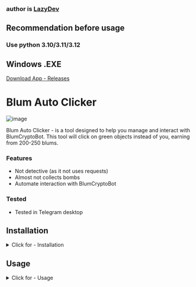 ### author is [LazyDev](https://github.com/devbutlazy)

## Recommendation before usage
### Use python 3.10/3.11/3.12

## Windows .EXE
[Download App - Releases](https://github.com/abdolahi40/blum-auto-clicker/releases)

# Blum Auto Clicker
![image](https://github.com/user-attachments/assets/10049d99-d8b7-4175-ba48-f364d710ab8d)

Blum Auto Clicker - is a tool designed to help you manage and interact with BlumCryptoBot. This tool will click on green objects instead of you, earning from 200-250 blums.

### Features
- Not detective (as it not uses requests)
- Almost not collects bombs
- Automate interaction with BlumCryptoBot

### Tested
- Tested in Telegram desktop

## Installation
<details>
  <summary>Click for - Installation</summary>

- For Windows Users

1. **Clone the repository:**
    ```bash
    git clone https://github.com/abdolahi40/blum-auto-clicker.git
    cd blum-auto-clicker
    ```

2. **Run the installation script:**
	Run the following command in the command prompt:
    ```bash
    pip install -r requirements.txt
    ```
</details>

## Usage
<details>
  <summary>Click for - Usage</summary>
- For Windows Users

1. **Run the script:**
    Double-click on the `START.bat` file or run the following command in the command prompt:
	```bash
	python main.py
	```

2. **Select an action:**
    - Press `s` to start the clicker
    - Press `p` to pause/resume the programm

## You should fistly start the game, and then press 's' to start.
</details>

